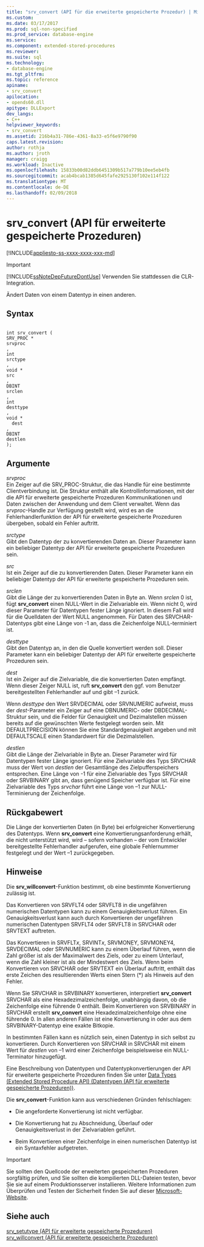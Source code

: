 ```yaml
---
title: "srv_convert (API für die erweiterte gespeicherte Prozedur) | Microsoft-Dokumentation"
ms.custom: 
ms.date: 03/17/2017
ms.prod: sql-non-specified
ms.prod_service: database-engine
ms.service: 
ms.component: extended-stored-procedures
ms.reviewer: 
ms.suite: sql
ms.technology:
- database-engine
ms.tgt_pltfrm: 
ms.topic: reference
apiname:
- srv_convert
apilocation:
- opends60.dll
apitype: DLLExport
dev_langs:
- C++
helpviewer_keywords:
- srv_convert
ms.assetid: 216b4a31-786e-4361-8a33-e5f6e9790f90
caps.latest.revision: 
author: rothja
ms.author: jroth
manager: craigg
ms.workload: Inactive
ms.openlocfilehash: 15833b00d82ddb6451309b517a779b10ee5eb4fb
ms.sourcegitcommit: acab4bcab1385d645fafe2925130f102e114f122
ms.translationtype: MT
ms.contentlocale: de-DE
ms.lasthandoff: 02/09/2018
---
```

# <a name="srvconvert-extended-stored-procedure-api"></a>srv_convert (API für erweiterte gespeicherte Prozeduren)
[!INCLUDE[appliesto-ss-xxxx-xxxx-xxx-md](../../includes/appliesto-ss-xxxx-xxxx-xxx-md.md)]
    
> [!IMPORTANT]  
>  [!INCLUDE[ssNoteDepFutureDontUse](../../includes/ssnotedepfuturedontuse-md.md)] Verwenden Sie stattdessen die CLR-Integration.  
  
 Ändert Daten von einem Datentyp in einen anderen.  
  
## <a name="syntax"></a>Syntax  
  
```  
  
int srv_convert (  
SRV_PROC *  
srvproc  
,  
int  
srctype  
,  
void *  
src  
,  
DBINT  
srclen  
,  
int  
desttype  
,  
void *  
  dest  
,  
DBINT  
destlen  
);  
```  
  
## <a name="arguments"></a>Argumente  
 *srvproc*   
 Ein Zeiger auf die SRV_PROC-Struktur, die das Handle für eine bestimmte Clientverbindung ist. Die Struktur enthält alle Kontrollinformationen, mit der die API für erweiterte gespeicherte Prozeduren Kommunikationen und Daten zwischen der Anwendung und dem Client verwaltet. Wenn das *srvproc*-Handle zur Verfügung gestellt wird, wird es an die Fehlerhandlerfunktion der API für erweiterte gespeicherte Prozeduren übergeben, sobald ein Fehler auftritt.  
  
 *srctype*  
 Gibt den Datentyp der zu konvertierenden Daten an. Dieser Parameter kann ein beliebiger Datentyp der API für erweiterte gespeicherte Prozeduren sein.  
  
 *src*  
 Ist ein Zeiger auf die zu konvertierenden Daten. Dieser Parameter kann ein beliebiger Datentyp der API für erweiterte gespeicherte Prozeduren sein.  
  
 *srclen*  
 Gibt die Länge der zu konvertierenden Daten in Byte an. Wenn *srclen* 0 ist, fügt **srv_convert** einen NULL-Wert in die Zielvariable ein. Wenn nicht 0, wird dieser Parameter für Datentypen fester Länge ignoriert. In diesem Fall wird für die Quelldaten der Wert NULL angenommen. Für Daten des SRVCHAR-Datentyps gibt eine Länge von -1 an, dass die Zeichenfolge NULL-terminiert ist.  
  
 *desttype*  
 Gibt den Datentyp an, in den die Quelle konvertiert werden soll. Dieser Parameter kann ein beliebiger Datentyp der API für erweiterte gespeicherte Prozeduren sein.  
  
 *dest*  
 Ist ein Zeiger auf die Zielvariable, die die konvertierten Daten empfängt. Wenn dieser Zeiger NULL ist, ruft **srv_convert** den ggf. vom Benutzer bereitgestellten Fehlerhandler auf und gibt –1 zurück.  
  
 Wenn *desttype* den Wert SRVDECIMAL oder SRVNUMERIC aufweist, muss der *dest*-Parameter ein Zeiger auf eine DBNUMERIC- oder DBDECIMAL-Struktur sein, und die Felder für Genauigkeit und Dezimalstellen müssen bereits auf die gewünschten Werte festgelegt worden sein. Mit DEFAULTPRECISION können Sie eine Standardgenauigkeit angeben und mit DEFAULTSCALE einen Standardwert für die Dezimalstellen.  
  
 *destlen*  
 Gibt die Länge der Zielvariable in Byte an. Dieser Parameter wird für Datentypen fester Länge ignoriert. Für eine Zielvariable des Typs SRVCHAR muss der Wert von *destlen* der Gesamtlänge des Zielpufferspeichers entsprechen. Eine Länge von -1 für eine Zielvariable des Typs SRVCHAR oder SRVBINARY gibt an, dass genügend Speicher verfügbar ist. Für eine Zielvariable des Typs *srvchar* führt eine Länge von –1 zur NULL-Terminierung der Zeichenfolge.  
  
## <a name="returns"></a>Rückgabewert  
 Die Länge der konvertierten Daten (in Byte) bei erfolgreicher Konvertierung des Datentyps. Wenn **srv_convert** eine Konvertierungsanforderung erhält, die nicht unterstützt wird, wird – sofern vorhanden – der vom Entwickler bereitgestellte Fehlerhandler aufgerufen, eine globale Fehlernummer festgelegt und der Wert –1 zurückgegeben.  
  
## <a name="remarks"></a>Hinweise  
 Die **srv_willconvert**-Funktion bestimmt, ob eine bestimmte Konvertierung zulässig ist.  
  
 Das Konvertieren von SRVFLT4 oder SRVFLT8 in die ungefähren numerischen Datentypen kann zu einem Genauigkeitsverlust führen. Ein Genauigkeitsverlust kann auch durch Konvertieren der ungefähren numerischen Datentypen SRVFLT4 oder SRVFLT8 in SRVCHAR oder SRVTEXT auftreten.  
  
 Das Konvertieren in SRVFLT*x*, SRVINT*x*, SRVMONEY, SRVMONEY4, SRVDECIMAL oder SRVNUMERIC kann zu einem Überlauf führen, wenn die Zahl größer ist als der Maximalwert des Ziels, oder zu einem Unterlauf, wenn die Zahl kleiner ist als der Mindestwert des Ziels. Wenn beim Konvertieren von SRVCHAR oder SRVTEXT ein Überlauf auftritt, enthält das erste Zeichen des resultierenden Werts einen Stern (*) als Hinweis auf den Fehler.  
  
 Wenn Sie SRVCHAR in SRVBINARY konvertieren, interpretiert **srv_convert** SRVCHAR als eine Hexadezimalzeichenfolge, unabhängig davon, ob die Zeichenfolge eine führende 0 enthält. Beim Konvertieren von SRVBINARY in SRVCHAR erstellt **srv_convert** eine Hexadezimalzeichenfolge ohne eine führende 0. In allen anderen Fällen ist eine Konvertierung in oder aus dem SRVBINARY-Datentyp eine exakte Bitkopie.  
  
 In bestimmten Fällen kann es nützlich sein, einen Datentyp in sich selbst zu konvertieren. Durch Konvertieren von SRVCHAR in SRVCHAR mit einem Wert für *destlen* von –1 wird einer Zeichenfolge beispielsweise ein NULL-Terminator hinzugefügt.  
  
 Eine Beschreibung von Datentypen und Datentypkonvertierungen der API für erweiterte gespeicherte Prozeduren finden Sie unter [Data Types (Extended Stored Procedure API) (Datentypen (API für erweiterte gespeicherte Prozeduren))](../../relational-databases/extended-stored-procedures-reference/data-types-extended-stored-procedure-api.md).  
  
 Die **srv_convert**-Funktion kann aus verschiedenen Gründen fehlschlagen:  
  
-   Die angeforderte Konvertierung ist nicht verfügbar.  
  
-   Die Konvertierung hat zu Abschneidung, Überlauf oder Genauigkeitsverlust in der Zielvariablen geführt.  
  
-   Beim Konvertieren einer Zeichenfolge in einen numerischen Datentyp ist ein Syntaxfehler aufgetreten.  
  
> [!IMPORTANT]  
>  Sie sollten den Quellcode der erweiterten gespeicherten Prozeduren sorgfältig prüfen, und Sie sollten die kompilierten DLL-Dateien testen, bevor Sie sie auf einem Produktionsserver installieren. Weitere Informationen zum Überprüfen und Testen der Sicherheit finden Sie auf dieser [Microsoft-Website](http://go.microsoft.com/fwlink/?LinkID=54761&amp;clcid=0x409http://msdn.microsoft.com/security/).  
  
## <a name="see-also"></a>Siehe auch  
 [srv_setutype (API für erweiterte gespeicherte Prozeduren)](../../relational-databases/extended-stored-procedures-reference/srv-setutype-extended-stored-procedure-api.md)   
 [srv_willconvert (API für erweiterte gespeicherte Prozeduren)](../../relational-databases/extended-stored-procedures-reference/srv-willconvert-extended-stored-procedure-api.md)  
  
  
